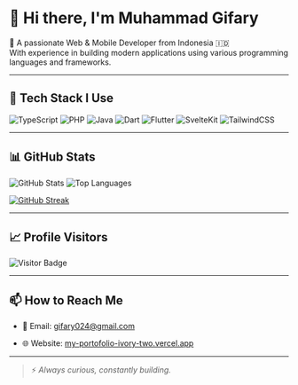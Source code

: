 # 👋 Hi there, I'm Muhammad Gifary

🚀 A passionate Web & Mobile Developer from Indonesia 🇮🇩  
With experience in building modern applications using various programming languages and frameworks.

---

## 🧠 Tech Stack I Use

![TypeScript](https://img.shields.io/badge/-TypeScript-3178C6?style=flat&logo=typescript&logoColor=white)
![PHP](https://img.shields.io/badge/-PHP-777BB4?style=flat&logo=php&logoColor=white)
![Java](https://img.shields.io/badge/-Java-007396?style=flat&logo=java&logoColor=white)
![Dart](https://img.shields.io/badge/-Dart-0175C2?style=flat&logo=dart&logoColor=white)
![Flutter](https://img.shields.io/badge/-Flutter-02569B?style=flat&logo=flutter&logoColor=white)
![SvelteKit](https://img.shields.io/badge/-SvelteKit-black?style=flat&logo=svelte&logoColor=white)
![TailwindCSS](https://img.shields.io/badge/-TailwindCSS-38B2AC?style=flat&logo=tailwind-css&logoColor=white)




---

## 📊 GitHub Stats

![GitHub Stats](https://github-readme-stats.vercel.app/api?username=gifary500D&show_icons=true&theme=radical)
![Top Languages](https://github-readme-stats.vercel.app/api/top-langs/?username=gifary500D&layout=compact&theme=radical)

[![GitHub Streak](https://streak-stats.demolab.com/?user=gifary500D)](https://git.io/streak-stats)

---


## 📈 Profile Visitors

![Visitor Badge](https://komarev.com/ghpvc/?username=gifary500D&label=Visitors&color=0e75b6&style=flat)

---



## 📫 How to Reach Me

- 📧 Email: gifary024@gmail.com  

- 🌐 Website: [my-portofolio-ivory-two.vercel.app](#)

---

> ⚡ *Always curious, constantly building.*

